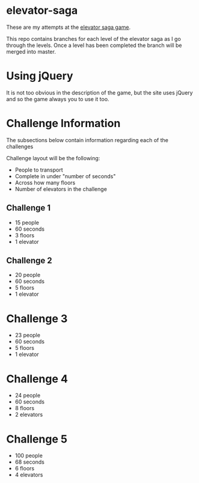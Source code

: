 # elevator-saga
These are my attempts at the [elevator saga game](http://play.elevatorsaga.com/).

This repo contains branches for each level of the elevator saga as I go through the levels. Once a level has been completed the branch will be merged into master.

# Using jQuery
It is not too obvious in the description of the game, but the site uses jQuery and so the game always you to use it too.

# Challenge Information

The subsections below contain information regarding each of the challenges

Challenge layout will be the following:
* People to transport
* Complete in under "number of seconds"
* Across how many floors
* Number of elevators in the challenge

## Challenge 1

* 15 people
* 60 seconds
* 3 floors
* 1 elevator

## Challenge 2

* 20 people
* 60 seconds
* 5 floors
* 1 elevator

# Challenge 3 

* 23 people
* 60 seconds
* 5 floors
* 1 elevator

# Challenge 4
* 24 people
* 60 seconds
* 8 floors
* 2 elevators

# Challenge 5
* 100 people
* 68 seconds
* 6 floors
* 4 elevators
